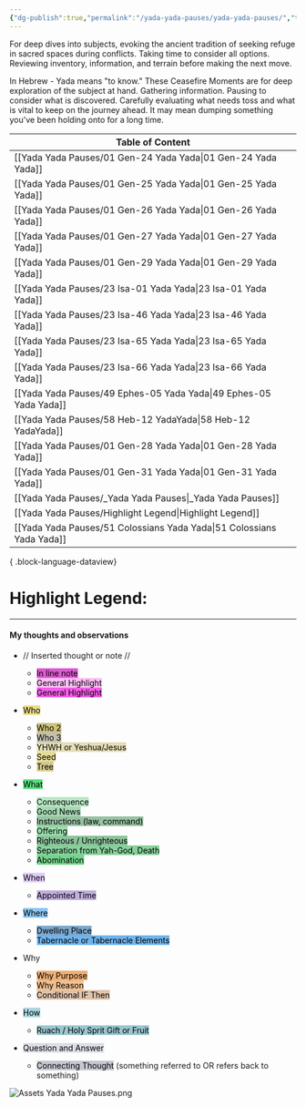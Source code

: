 ```yaml
---
{"dg-publish":true,"permalink":"/yada-yada-pauses/yada-yada-pauses/","tags":["#home","#YadaYadaPauses"]}
---
```



For deep dives into subjects, evoking the ancient tradition of seeking refuge in sacred spaces during conflicts. Taking time to consider all options. Reviewing inventory, information, and terrain before making the next move. 

In Hebrew - Yada means "to know." These Ceasefire Moments are for deep exploration of the subject at hand. Gathering information. Pausing to consider what is discovered. Carefully evaluating what needs toss and what is vital to keep on the journey ahead. It may mean dumping something you've been holding onto for a long time.

| Table of Content                                                         |
| ------------------------------------------------------------------------ |
| [[Yada Yada Pauses/01 Gen-24 Yada Yada\|01 Gen-24 Yada Yada]]         |
| [[Yada Yada Pauses/01 Gen-25 Yada Yada\|01 Gen-25 Yada Yada]]         |
| [[Yada Yada Pauses/01 Gen-26 Yada Yada\|01 Gen-26 Yada Yada]]         |
| [[Yada Yada Pauses/01 Gen-27 Yada Yada\|01 Gen-27 Yada Yada]]         |
| [[Yada Yada Pauses/01 Gen-29 Yada Yada\|01 Gen-29 Yada Yada]]         |
| [[Yada Yada Pauses/23 Isa-01 Yada Yada\|23 Isa-01 Yada Yada]]         |
| [[Yada Yada Pauses/23 Isa-46 Yada Yada\|23 Isa-46 Yada Yada]]         |
| [[Yada Yada Pauses/23 Isa-65 Yada Yada\|23 Isa-65 Yada Yada]]         |
| [[Yada Yada Pauses/23 Isa-66 Yada Yada\|23 Isa-66 Yada Yada]]         |
| [[Yada Yada Pauses/49 Ephes-05 Yada Yada\|49 Ephes-05 Yada Yada]]     |
| [[Yada Yada Pauses/58 Heb-12 YadaYada\|58 Heb-12 YadaYada]]           |
| [[Yada Yada Pauses/01 Gen-28 Yada Yada\|01 Gen-28 Yada Yada]]         |
| [[Yada Yada Pauses/01 Gen-31 Yada Yada\|01 Gen-31 Yada Yada]]         |
| [[Yada Yada Pauses/_Yada Yada Pauses\|_Yada Yada Pauses]]             |
| [[Yada Yada Pauses/Highlight Legend\|Highlight Legend]]               |
| [[Yada Yada Pauses/51 Colossians Yada Yada\|51 Colossians Yada Yada]] |

{ .block-language-dataview}


# Highlight Legend:
---
#### My thoughts and observations
- // Inserted thought or note //
	- <mark style="background: #CD04BBA6;">In line note</mark>
	- <mark style="background: #FF9EF6A6;">General Highlight</mark>
	- <mark style="background: #F309DDA6;">General Highlight</mark>
- <mark style="background: #E0CC4BA6;">Who</mark>
	- <mark style="background: #B2A23AA6;">Who 2</mark>
	- <mark style="background: #A4A089A6;">Who 3</mark>
	- <mark style="background: #D7CD91A6;">YHWH or Yeshua/Jesus</mark>
	- <mark style="background: #DDCC5EA6;">Seed</mark>
	- <mark style="background: #BAAC50A6;">Tree</mark>
- <mark style="background: #04CD3EA6;">What</mark>
	- <mark style="background: #94DEA9A6;">Consequence</mark>
	- <mark style="background: #77C58DA6;">Good News</mark>
	- <mark style="background: #61A273A6;">Instructions (law, command)</mark>
	- <mark style="background: #67CD83A6;">Offering</mark>
	- <mark style="background: #4FA466A6;">Righteous / Unrighteous</mark><mark style="background: #94DEA9A6;"></mark>
	- <mark style="background: #4AB867A6;">Separation from Yah-God, Death</mark>
	- <mark style="background: #2AC052A6;">Abomination</mark>
- <mark style="background: #D2B3FFA6;">When</mark>
	- <mark style="background: #A284CDA6;">Appointed Time</mark>
- <mark style="background: #4DA6EDA6;">Where</mark>
	- <mark style="background: #397CB2A6;">Dwelling Place</mark>
	- <mark style="background: #258FE5A6;">Tabernacle or Tabernacle Elements</mark>
- Why
	- <mark style="background: #E6852CA6;">Why Purpose</mark>
	- <mark style="background: #EB9E57A6;">Why Reason</mark>
	- <mark style="background: #CFA57FA6;">Conditional IF Then</mark>
- <mark style="background: #7FC1CFA6;">How</mark>
	- <mark style="background: #67A9B7A6;">Ruach / Holy Sprit Gift or Fruit</mark>

- <mark style="background: #CACFD9A6;">Question and Answer</mark>
	- <mark style="background: #A8ADB8A6;">Connecting Thought</mark> (something referred to OR refers back to something)
    


![Assets Yada Yada Pauses.png](/img/user/Assets/attachments/Assets%20Yada%20Yada%20Pauses.png)

